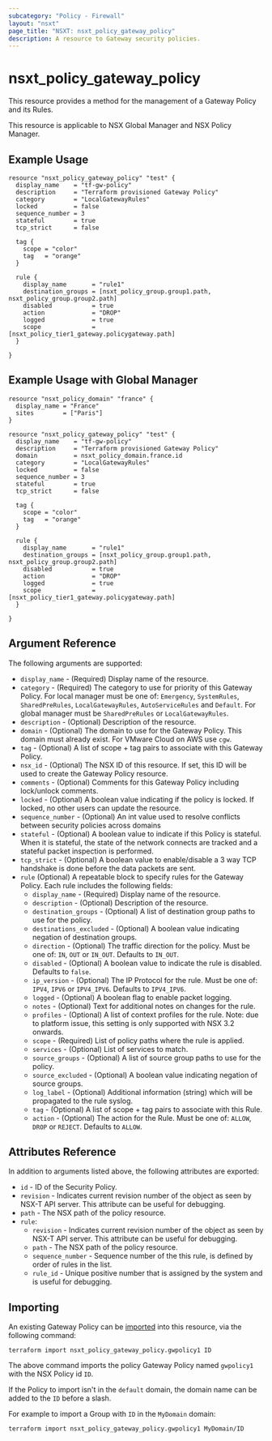 ```yaml
---
subcategory: "Policy - Firewall"
layout: "nsxt"
page_title: "NSXT: nsxt_policy_gateway_policy"
description: A resource to Gateway security policies.
---
```


# nsxt_policy_gateway_policy

This resource provides a method for the management of a Gateway Policy and its Rules.

This resource is applicable to NSX Global Manager and NSX Policy Manager.

## Example Usage

```hcl
resource "nsxt_policy_gateway_policy" "test" {
  display_name    = "tf-gw-policy"
  description     = "Terraform provisioned Gateway Policy"
  category        = "LocalGatewayRules"
  locked          = false
  sequence_number = 3
  stateful        = true
  tcp_strict      = false

  tag {
    scope = "color"
    tag   = "orange"
  }

  rule {
    display_name       = "rule1"
    destination_groups = [nsxt_policy_group.group1.path, nsxt_policy_group.group2.path]
    disabled           = true
    action             = "DROP"
    logged             = true
    scope              = [nsxt_policy_tier1_gateway.policygateway.path]
  }

}
```

## Example Usage with Global Manager

```hcl
resource "nsxt_policy_domain" "france" {
  display_name = "France"
  sites        = ["Paris"]
}

resource "nsxt_policy_gateway_policy" "test" {
  display_name    = "tf-gw-policy"
  description     = "Terraform provisioned Gateway Policy"
  domain          = nsxt_policy_domain.france.id
  category        = "LocalGatewayRules"
  locked          = false
  sequence_number = 3
  stateful        = true
  tcp_strict      = false

  tag {
    scope = "color"
    tag   = "orange"
  }

  rule {
    display_name       = "rule1"
    destination_groups = [nsxt_policy_group.group1.path, nsxt_policy_group.group2.path]
    disabled           = true
    action             = "DROP"
    logged             = true
    scope              = [nsxt_policy_tier1_gateway.policygateway.path]
  }

}
```
## Argument Reference


The following arguments are supported:

* `display_name` - (Required) Display name of the resource.
* `category` - (Required) The category to use for priority of this Gateway Policy. For local manager must be one of: `Emergency`, `SystemRules`, `SharedPreRules`, `LocalGatewayRules`, `AutoServiceRules` and `Default`. For global manager must be `SharedPreRules` or `LocalGatewayRules`.
* `description` - (Optional) Description of the resource.
* `domain` - (Optional) The domain to use for the Gateway Policy. This domain must already exist. For VMware Cloud on AWS use `cgw`.
* `tag` - (Optional) A list of scope + tag pairs to associate with this Gateway Policy.
* `nsx_id` - (Optional) The NSX ID of this resource. If set, this ID will be used to create the Gateway Policy resource.
* `comments` - (Optional) Comments for this Gateway Policy including lock/unlock comments.
* `locked` - (Optional) A boolean value indicating if the policy is locked. If locked, no other users can update the resource.
* `sequence_number` - (Optional) An int value used to resolve conflicts between security policies across domains
* `stateful` - (Optional) A boolean value to indicate if this Policy is stateful. When it is stateful, the state of the network connects are tracked and a stateful packet inspection is performed.
* `tcp_strict` - (Optional) A boolean value to enable/disable a 3 way TCP handshake is done before the data packets are sent.
* `rule` (Optional) A repeatable block to specify rules for the Gateway Policy. Each rule includes the following fields:
  * `display_name` - (Required) Display name of the resource.
  * `description` - (Optional) Description of the resource.
  * `destination_groups` - (Optional) A list of destination group paths to use for the policy.
  * `destinations_excluded` - (Optional) A boolean value indicating negation of destination groups.
  * `direction` - (Optional) The traffic direction for the policy. Must be one of: `IN`, `OUT` or `IN_OUT`. Defaults to `IN_OUT`.
  * `disabled` - (Optional) A boolean value to indicate the rule is disabled. Defaults to `false`.
  * `ip_version` - (Optional) The IP Protocol for the rule. Must be one of: `IPV4`, `IPV6` or `IPV4_IPV6`. Defaults to `IPV4_IPV6`.
  * `logged` - (Optional) A boolean flag to enable packet logging.
  * `notes` - (Optional) Text for additional notes on changes for the rule.
  * `profiles` - (Optional) A list of context profiles for the rule. Note: due to platform issue, this setting is only supported with NSX 3.2 onwards.
  * `scope` - (Required) List of policy paths where the rule is applied.
  * `services` - (Optional) List of services to match.
  * `source_groups` - (Optional) A list of source group paths to use for the policy.
  * `source_excluded` - (Optional) A boolean value indicating negation of source groups.
  * `log_label` - (Optional) Additional information (string) which will be propagated to the rule syslog.
  * `tag` - (Optional) A list of scope + tag pairs to associate with this Rule.
  * `action` - (Optional) The action for the Rule. Must be one of: `ALLOW`, `DROP` or `REJECT`. Defaults to `ALLOW`.

## Attributes Reference

In addition to arguments listed above, the following attributes are exported:

* `id` - ID of the Security Policy.
* `revision` - Indicates current revision number of the object as seen by NSX-T API server. This attribute can be useful for debugging.
* `path` - The NSX path of the policy resource.
* `rule`:
  * `revision` - Indicates current revision number of the object as seen by NSX-T API server. This attribute can be useful for debugging.
  * `path` - The NSX path of the policy resource.
  * `sequence_number` - Sequence number of the this rule, is defined by order of rules in the list.
  * `rule_id` - Unique positive number that is assigned by the system and is useful for debugging.

## Importing

An existing Gateway Policy can be [imported][docs-import] into this resource, via the following command:

[docs-import]: /docs/import/index.html

```
terraform import nsxt_policy_gateway_policy.gwpolicy1 ID
```

The above command imports the policy Gateway Policy named `gwpolicy1` with the NSX Policy id `ID`.

If the Policy to import isn't in the `default` domain, the domain name can be added to the `ID` before a slash.

For example to import a Group with `ID` in the `MyDomain` domain:

```
terraform import nsxt_policy_gateway_policy.gwpolicy1 MyDomain/ID
```
